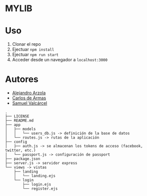 # MYLIB

# Uso

1. Clonar el repo
2. Ejectuar `npm install`
3. Ejectuar `npm run start`
4. Acceder desde un navegador a `localhost:3000`

# Autores

* [Alejandro Arzola](http://aleag.github.io)
* [Carlos de Armas](http://alu0100816167.github.io)
* [Samuel Valcárcel](http://cosaca.github.io)

```
.
├── LICENSE
├── README.md
├── app
│   ├── models
│   │   └── users_db.js -> definición de la base de datos
│   └── routes.js -> rutas de la aplicación
├── config
│   ├── auth.js -> se almacenan los tokens de acceso (facebook, twitter, etc.)
│   └── passport.js -> configuración de passport
├── package.json
├── server.js -> servidor express
└── views -> vistas
    ├── landing
    │   └── landing.ejs
    └── login
        ├── login.ejs
        └── register.ejs
```